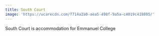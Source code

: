 ```yaml
---
title: South Court
image: 'https://ucarecdn.com/f714a2a0-aea5-498f-9a5a-c4019c418805/'
---
```

South Court is accommodation for Emmanuel College
